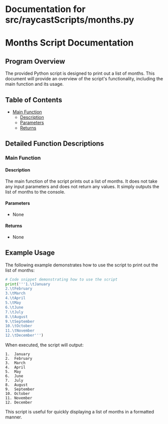 # Documentation for src/raycastScripts/months.py

# Months Script Documentation

## Program Overview

The provided Python script is designed to print out a list of months. This document will provide an overview of the script's functionality, including the main function and its usage.

## Table of Contents

- [Main Function](#main-function)
  - [Description](#description)
  - [Parameters](#parameters)
  - [Returns](#returns)

## Detailed Function Descriptions

### Main Function

#### Description

The main function of the script prints out a list of months. It does not take any input parameters and does not return any values. It simply outputs the list of months to the console.

#### Parameters

- None

#### Returns

- None

## Example Usage

The following example demonstrates how to use the script to print out the list of months:

```python
# Code snippet demonstrating how to use the script
print('''1.\tJanuary
2.\tFebruary
3.\tMarch
4.\tApril
5.\tMay
6.\tJune
7.\tJuly
8.\tAugust
9.\tSeptember
10.\tOctober
11.\tNovember
12.\tDecember''')
```

When executed, the script will output:

```
1.  January
2.  February
3.  March
4.  April
5.  May
6.  June
7.  July
8.  August
9.  September
10. October
11. November
12. December
```

This script is useful for quickly displaying a list of months in a formatted manner.